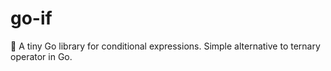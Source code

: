 # go-if
🚀 A tiny Go library for conditional expressions. Simple alternative to ternary operator in Go.
